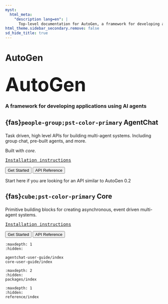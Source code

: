 ```yaml
---
myst:
  html_meta:
    "description lang=en": |
      Top-level documentation for AutoGen, a framework for developing applications using AI agents
html_theme.sidebar_secondary.remove: false
sd_hide_title: true
---
```


<style>
.hero-title {
  font-size: 60px;
  font-weight: bold;
  margin: 2rem auto 0;
}
</style>

# AutoGen

<div class="container">

<div class="row text-center">
<div class="col-sm-12">
<h1 class="hero-title">
AutoGen
</h1>
<h3>
A framework for developing applications using AI agents
</h3>
</div>
</div>


<div class="row">

<div class="col-sm">
<h2 class="text-center">

{fas}`people-group;pst-color-primary` AgentChat

</h2>

<p>
Task driven, high level APIs for building multi-agent systems. Including group chat, pre-built agents, and more.

Built with <i>core</i>.
<p>

<div class="highlight-sh notranslate"><div class="highlight"><pre id="codecell1" tabindex="-1">
<a href="/packages/index.html#pkg-info-autogen-agentchat">Installation instructions</a>
</pre>
</div>
</div>

<button onclick="location.href='agentchat-user-guide/guides/quickstart.html'" type="button" class="btn btn-primary">Get Started</button>
<button onclick="location.href='reference/python/autogen_agentchat/autogen_agentchat.html'" type="button" class="btn btn-outline-secondary">API Reference</button>

<div class="versionadded">
<p>Start here if you are looking for an API similar to AutoGen 0.2</p>
</div>

</div>
<div class="col-sm">
<h2 class="text-center">

{fas}`cube;pst-color-primary` Core

</h2>

<p>
Primitive building blocks for creating asynchronous, event driven multi-agent systems.
<p>

<div class="highlight-sh notranslate"><div class="highlight"><pre id="codecell1" tabindex="-1">
<a href="/packages/index.html#pkg-info-autogen-core">Installation instructions</a>
</pre>
</div>
</div>

<button onclick="location.href='core-user-guide/guides/quickstart.html'" type="button" class="btn btn-primary">Get Started</button>
<button onclick="location.href='reference/python/autogen_core/autogen_core.html'" type="button" class="btn btn-outline-secondary">API Reference</button>

</div>

</div>
</div>

<!--
Key features of AutoGen include:

- Asynchronous messaging: Agents communicate with each other through asynchronous messages, enabling event-driven and request/response communication models.
- Scalable & Distributed: Enable complex scenarios with networks of agents across org boundaries
- Modular, extensible & highly customizable: E.g. custom agents, memory as a service, tools registry, model library
- x-lang support: Python & Dotnet interoperating agents today, others coming soon
- Observable, traceable & debuggable -->

```{toctree}
:maxdepth: 1
:hidden:

agentchat-user-guide/index
core-user-guide/index
```

<!-- ## Community

Information about the community that leads, supports, and develops AutoGen.

```{toctree}
:maxdepth: 2

community/index
``` -->

```{toctree}
:maxdepth: 2
:hidden:
packages/index
```

```{toctree}
:maxdepth: 1
:hidden:
reference/index
```

